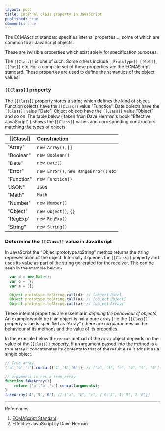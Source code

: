 ```yaml
---
layout: post
title: internal class property in JavaScript
published: true
comments: true
---
```


The ECMAScript standard specifies internal properties...<!--more-->, some of which are common to all JavaScript objects.

These are invisible properties which exist solely for specification purposes.

The `[[Class]]` is one of such. Some others include `[[Prototype]]`, `[[Get]]`, `[[Put]]` etc. For a complete set of these properties
see the ECMAScript standard. These properties are used to define the semantics of the object values.

### `[[Class]]` property

The `[[Class]]` property stores a string  which defines the kind of object. Function objects  have the `[[Class]]` value  "Function", Date objects have the
`[[Class]]` value "Date", Object objects have the `[[Class]]` value "Object" and so on. The table below ( taken from Dave Herman's book "Effective JavaScript" )
shows the `[[Class]]` values and corresponding constructors matching the types of objects.


|[[Class]]	| Construction
|-----------|:----------------
|"Array"	  | `new Array()`, `[]`
|"Boolean"	| `new Boolean()`
|"Date"	    | `new Date()`
|"Error"	  | `new Error()`, `new RangeError()` etc
|"Function"	| `new Function()`
|"JSON"	    | `JSON`
|"Math"	    | `Math`
|"Number"	  | `new Number()`
|"Object"	  | `new Object()`, `{}`
|"RegExp"	  | `new RegExp()`
|"String"	  | `new String()`


### Determine the `[[Class]]` value in JavaScript
In JavaScript the "Object.prototype.toString" method returns the string representation of the object. Internally it queries the `[[Class]]` property and uses
its value as part of  the string generated for the receiver. This can be seen in the example below:-

```js
  var d = new Date();
  var o = {};
  var a = [];

  Object.prototype.toString.call(d); // [object Date]
  Object.prototype.toString.call(o); // [object Object]
  Object.prototype.toString.call(a); // [object Array]
```

These internal properties are essential in *defining the behaviour of objects*, An example would be if an object is not a pure array ( i.e the `[[Class]]` property
value is specified as “Array” ) there are no guarantees on the behaviour of its methods and the value of its properties.

In the example below the `concat` method of the array object depends on the value of the `[[Class]]` property, if an argument passed into the method is a true array
it concatenates its contents to that of the result else it adds it as a single object.

```js
// True array
['a','b','c'].concat(['4','5','6']); // ["a", "b", "c", "4", "5", "6"]

// arguments is not a true array
function fakeArray(){
    return ['a','b','c'].concat(arguments);
}
fakeArray('4','5','6'); // ["a", "b", "c", { 0:'4', 1:'5', 2:'6'}]
```
----
References

1. [ECMAScript Standard](http://www.ecma-international.org/ecma-262/6.0/index.html)
2. Effective JavaScript by Dave Herman
